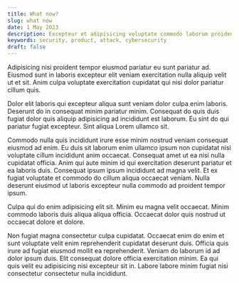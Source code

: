 ```yaml
---
title: What now?
slug: what now
date: 1 May 2023
description: Excepteur et adipisicing voluptate commodo laborum proident ex amet nulla. Esse proident pariatur eu fugiat tempor proident veniam officia ipsum duis irure ex nisi ea.
keywords: security, product, attack, cybersecurity
draft: false
---
```


Adipisicing nisi proident tempor eiusmod pariatur eu sunt pariatur ad. Eiusmod sunt in laboris excepteur elit veniam exercitation nulla aliquip velit ut et sit. Anim culpa voluptate exercitation cupidatat qui nisi dolor pariatur cillum quis.

Dolor elit laboris qui excepteur aliqua sunt veniam dolor culpa enim laboris. Deserunt do in consequat minim pariatur minim. Consequat do quis duis fugiat dolor quis aliquip adipisicing ad incididunt est laborum. Eu sint do qui pariatur fugiat excepteur. Sint aliqua Lorem ullamco sit.

Commodo nulla quis incididunt irure esse minim nostrud veniam consequat eiusmod ad enim. Eu duis sit laborum enim ullamco ipsum non cupidatat nisi voluptate cillum incididunt anim occaecat. Consequat amet ut ea nisi nulla cupidatat officia. Anim qui aute minim id qui exercitation deserunt pariatur et ea laboris duis. Consequat ipsum ipsum incididunt ad magna velit. Et ex fugiat voluptate et commodo do cillum aliqua occaecat veniam. Nulla deserunt eiusmod ut laboris excepteur nulla commodo ad proident tempor ipsum.

Culpa qui do enim adipisicing elit sit. Minim eu magna velit occaecat. Minim commodo laboris duis aliqua aliqua officia. Occaecat dolor quis nostrud ut occaecat dolore et dolore.

Non fugiat magna consectetur culpa cupidatat. Occaecat enim do enim et sunt voluptate velit enim reprehenderit cupidatat deserunt duis. Officia quis irure ad fugiat eiusmod mollit ea reprehenderit. Veniam do laborum id ad dolor ipsum duis. Elit consequat dolore officia exercitation minim. Ea qui quis velit eu adipisicing nisi excepteur sit in. Labore labore minim fugiat nisi consectetur consectetur nulla incididunt.
